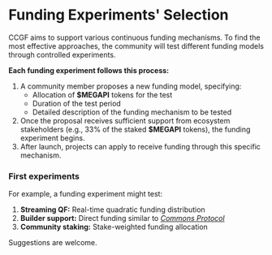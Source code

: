 # Funding Experiments' Selection

CCGF aims to support various continuous funding mechanisms. To find the most effective approaches, the community will test different funding models through controlled experiments.

**Each funding experiment follows this process:**

1. A community member proposes a new funding model, specifying:
   * Allocation of **$MEGAPI** tokens for the test
   * Duration of the test period
   * Detailed description of the funding mechanism to be tested
2. Once the proposal receives sufficient support from ecosystem stakeholders (e.g., 33% of the staked **$MEGAPI** tokens), the funding experiment begins.
3. After launch, projects can apply to receive funding through this specific mechanism.

### First experiments

For example, a funding experiment might test:

1. **Streaming QF:** Real-time quadratic funding distribution
2. **Builder support:** Direct funding similar to [_Commons Protocol_](https://www.commonsprotocol.xyz/)
3. **Community staking:** Stake-weighted funding allocation

Suggestions are welcome.
